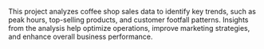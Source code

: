 This project analyzes coffee shop sales data to identify key trends, such as peak hours, top-selling products, and customer footfall patterns. 
Insights from the analysis help optimize operations, improve marketing strategies, and enhance overall business performance.
